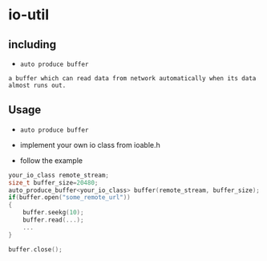 # io-util

## including

* `auto produce buffer`

```
a buffer which can read data from network automatically when its data almost runs out.
```

## Usage

* `auto produce buffer`

* implement your own io class from ioable.h
* follow the example 

``` cpp
your_io_class remote_stream;
size_t buffer_size=20480;
auto_produce_buffer<your_io_class> buffer(remote_stream, buffer_size);
if(buffer.open("some_remote_url"))
{
    buffer.seekg(10);
    buffer.read(...);
    ...
}

buffer.close();
```
